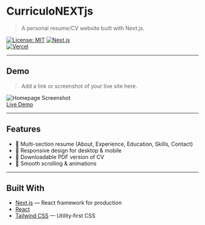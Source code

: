 # CurriculoNEXTjs

> A personal resume/CV website built with Next.js.

[![License: MIT](https://img.shields.io/badge/License-MIT-yellow.svg)](LICENSE)
[![Next.js](https://img.shields.io/badge/Next.js-14.0.0-blue.svg)](https://nextjs.org/)  
[![Vercel](https://img.shields.io/badge/Deploy%20on-Vercel-000.svg?logo=vercel)](https://vercel.com/new)

---


## Demo

> Add a link or screenshot of your live site here.

![Homepage Screenshot](https://r2.fivemanage.com/icFvuIKk9ch17iXgkGhC0/Capturadeecr2025-04-21152043.png)  
[Live Demo](https://resume.smenezes.pt)

---

## Features

- 🔹 Multi-section resume (About, Experience, Education, Skills, Contact)  
- 🔹 Responsive design for desktop & mobile  
- 🔹 Downloadable PDF version of CV  
- 🔹 Smooth scrolling & animations  

---

## Built With

- [Next.js](https://nextjs.org/) — React framework for production  
- [React](https://reactjs.org/)  
- [Tailwind CSS](https://tailwindcss.com/) — Utility‑first CSS  

